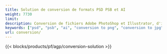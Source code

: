 ```yaml
---
title: Solution de conversion de formats PSD PSB et AI
weight: 7730
limit: 
description: Conversion de fichiers Adobe PhotoShop et Illustrator, d'images et d'autres formats
keywords: ["psd", "psb", "ai", "conversion to png", "conversion to jpg", "conversion to pdf", "convert to gif", "convert to bmp", "convert to tiff"]
url: conversion/
---
```


{{< blocks/products/pf/agp/conversion-solution >}} 

